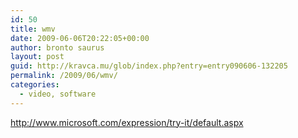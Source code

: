 ```yaml
---
id: 50
title: wmv
date: 2009-06-06T20:22:05+00:00
author: bronto saurus
layout: post
guid: http://kravca.mu/glob/index.php?entry=entry090606-132205
permalink: /2009/06/wmv/
categories:
  - video, software
---
```

<a href="http://www.microsoft.com/expression/try-it/default.aspx" target="_blank" >http://www.microsoft.com/expression/try-it/default.aspx</a>